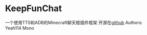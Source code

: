 # KeepFunChat
一个使用TTS和ADB的Minecraft聊天框插件框架
开源在[github](https://github.com/Yeah114/KeepFunChat)
Authors: Yeah114 Mono